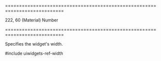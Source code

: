 ===========================================================================
<!--default-->222, 60 (Material)<!--/default-->
<!--type-->Number<!--/type-->
===========================================================================

<!--shortDescription-->
Specifies the widget's width.
<!--/shortDescription-->

<!--fullDescription-->
#include uiwidgets-ref-width
<!--/fullDescription-->